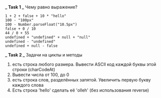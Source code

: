 **_ Task 1 _**
Чему равно выражение?

```
1 + 2 + false + 10 * "hello"
100 - "100px"
100 - Number.parseFloat("10.5px")
false + 0 / 10
44 / 0 + 55
undefined + "undefined" + null + "null"
undefined - "undefined"
undefined + null - false
```

**_ Task 2 _**
Задачи на циклы и методы

1. есть строка любого размера. Вывести ASCII код каждой буквы этой строки (charCodeAt)
2. Вывести числа от 100, до 0
3. есть строка слов, разделённых запятой. Увеличить первую букву каждого слова
4. Есть строка 'hello' сделать её 'olleh' (без использования reverse)
